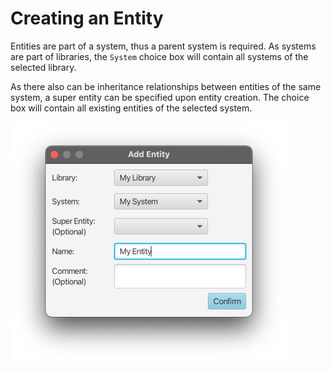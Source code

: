 # Creating an Entity

Entities are part of a system, thus a parent system is required. As systems are part of libraries,
the `System` choice box will contain all systems of the selected library.

As there also can be inheritance relationships between entities of the same system,
a super entity can be specified upon entity creation.
The choice box will contain all existing entities of the selected system.

![Add Entity dialog window](images/addEntity.png)